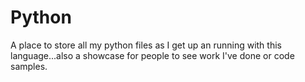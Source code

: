 # Python
A place to store all my python files as I get up an running with this language...also a showcase for people to see work I've done or code samples.
